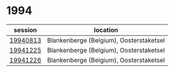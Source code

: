 # 1994

session | location |
---|-------|
[19940813](../reports/19940813.md) | Blankenberge (Belgium), Oosterstaketsel |
[19941225](../reports/19941225.md) | Blankenberge (Belgium), Oosterstaketsel |
[19941226](../reports/19941226.md) | Blankenberge (Belgium), Oosterstaketsel |

